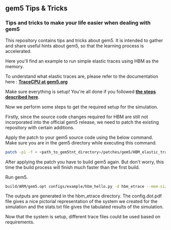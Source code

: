 ## gem5 Tips & Tricks
### **Tips and tricks to make your life easier when dealing with gem5**

This repository contains tips and tricks about gem5. It is intended to gather and share useful hints about gem5, so that the learning process is accelerated.

Here you'll find an example to run simple elastic traces using HBM as the memory.

To understand what elastic traces are, please refer to the documentation here : [**TraceCPU at gem5.org**](http://gem5.org/TraceCPU)

Make sure everything is setup! You're all done if you followed [**the steps described here**](../../../README.md).

Now we perform some steps to get the required setup for the simulation.

Firstly, since the source code changes required for HBM are still not incorporated into the official gem5 release, we need to patch the existing repository with certain additions. 

Apply the patch to your gem5 source code using the below command. Make sure you are in the gem5 directory while executing this command.

```bash
patch -p1 -f < <path_to_gem5tnt_directory>/patches/gem5/HBM_elastic_traces/hbm.patch
```

After applying the patch you have to build gem5 again. But don't worry, this time the build process will finish much faster than the first build.

Run gem5.

```bash
build/ARM/gem5.opt configs/example/hbm_hello.py -d hbm_etrace --mem-size=1GB --data-trace-file=<path_to_gem5tnt_directory>/elastic_traces/system.cpu.traceListener.random.data.gz --inst-trace-file=<path_to_gem5tnt_directory>/elastic_traces/system.cpu.traceListener.random.inst.gz
```

The outputs are generated in the hbm_etrace directory. The config.dot.pdf file gives a nice pictorial representation of the system we created for the simulation and the stats.txt file gives the tabulated results of the simulation.

Now that the system is setup, different trace files could be used based on requirements.
